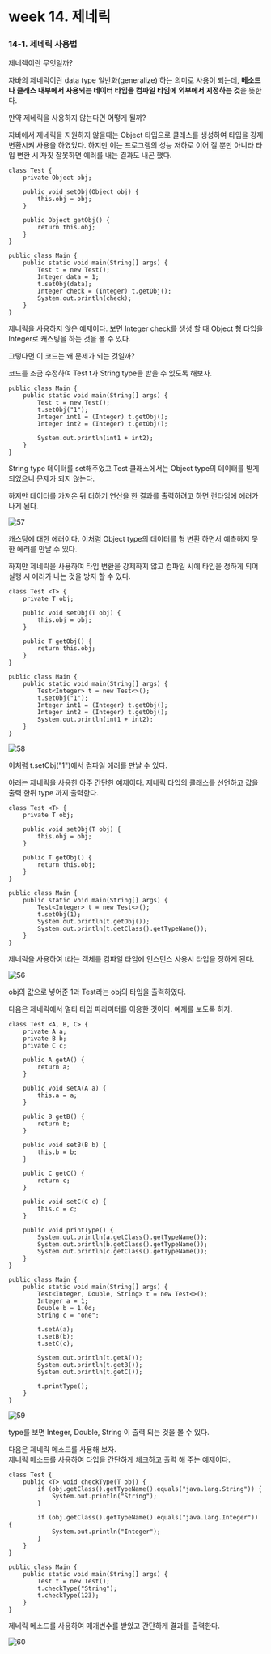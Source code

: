 # week 14. 제네릭 

### 14-1. 제네릭 사용법

제네렉이란 무엇일까? 

자바의 제네릭이란 data type 일반화(generalize) 하는 의미로 사용이 되는데, **메소드나 클래스 내부에서 사용되는 데이터 타입을 컴파일 타임에 외부에서 지정하는 것**을 뜻한다.

만약 제네릭을 사용하지 않는다면 어떻게 될까?

자바에서 제네릭을 지원하지 않을때는 Object 타입으로 클래스를 생성하여 타입을 강제 변환시켜 사용을 하였었다. 하지만 이는 프로그램의 성능 저하로 이어 질 뿐만 아니라 타입 변환 시 자칫 잘못하면 에러를 내는 결과도 내곤 했다.

```
class Test {
    private Object obj;

    public void setObj(Object obj) {
        this.obj = obj;
    }

    public Object getObj() {
        return this.obj;
    }
}

public class Main {
    public static void main(String[] args) {
        Test t = new Test();
        Integer data = 1;
        t.setObj(data);
        Integer check = (Integer) t.getObj();
        System.out.println(check);
    }
}
```

제네릭을 사용하지 않은 예제이다. 보면 Integer check를 생성 할 때 Object 형 타입을 Integer로 캐스팅을 하는 것을 볼 수 있다.

그렇다면 이 코드는 왜 문제가 되는 것일까?

코드를 조금 수정하여 Test t가 String type을 받을 수 있도록 해보자.

```
public class Main {
    public static void main(String[] args) {
        Test t = new Test();
        t.setObj("1");
        Integer int1 = (Integer) t.getObj();
        Integer int2 = (Integer) t.getObj();

        System.out.println(int1 + int2);
    }
}
```

String type 데이터를 set해주었고 Test 클래스에서는 Object type의 데이터를 받게 되었으니 문제가 되지 않는다.

하지만 데이터를 가져온 뒤 더하기 연산을 한 결과를 출력하려고 하면 런타임에 에러가 나게 된다.

![57](./image/57.png)

캐스팅에 대한 에러이다. 이처럼 Object type의 데이터를 형 변환 하면서 예측하지 못한 에러를 만날 수 있다.

하지만 제네릭을 사용하여 타입 변환을 강제하지 않고 컴파일 시에 타입을 정하게 되어 실행 시 에러가 나는 것을 방지 할 수 있다.

```
class Test <T> {
    private T obj;

    public void setObj(T obj) {
        this.obj = obj;
    }

    public T getObj() {
        return this.obj;
    }
}

public class Main {
    public static void main(String[] args) {
        Test<Integer> t = new Test<>();
        t.setObj("1");
        Integer int1 = (Integer) t.getObj();
        Integer int2 = (Integer) t.getObj();
        System.out.println(int1 + int2);
    }
}
```

![58](./image/58.png)

이처럼 t.setObj("1")에서 컴파일 에러를 만날 수 있다.

아래는 제네릭을 사용한 아주 간단한 예제이다. 제네릭 타입의 클래스를 선언하고 값을 출력 한뒤 type 까지 출력한다.

```
class Test <T> {
    private T obj;

    public void setObj(T obj) {
        this.obj = obj;
    }

    public T getObj() {
        return this.obj;
    }
}

public class Main {
    public static void main(String[] args) {
        Test<Integer> t = new Test<>();
        t.setObj(1);
        System.out.println(t.getObj());
        System.out.println(t.getClass().getTypeName());
    }
}
```

제네릭을 사용하여 t라는 객체를 컴파일 타임에 인스턴스 사용시 타입을 정하게 된다.

![56](./image/56.png)

obj의 값으로 넣어준 1과 Test라는 obj의 타입을 출력하였다.  

다음은 제네릭에서 멀티 타입 파라미터를 이용한 것이다. 예제를 보도록 하자.

```
class Test <A, B, C> {
    private A a;
    private B b;
    private C c;

    public A getA() {
        return a;
    }

    public void setA(A a) {
        this.a = a;
    }

    public B getB() {
        return b;
    }

    public void setB(B b) {
        this.b = b;
    }

    public C getC() {
        return c;
    }

    public void setC(C c) {
        this.c = c;
    }

    public void printType() {
        System.out.println(a.getClass().getTypeName());
        System.out.println(b.getClass().getTypeName());
        System.out.println(c.getClass().getTypeName());
    }
}

public class Main {
    public static void main(String[] args) {
        Test<Integer, Double, String> t = new Test<>();
        Integer a = 1;
        Double b = 1.0d;
        String c = "one";

        t.setA(a);
        t.setB(b);
        t.setC(c);

        System.out.println(t.getA());
        System.out.println(t.getB());
        System.out.println(t.getC());

        t.printType();
    }
}
```

![59](./image/59.png)

type를 보면 Integer, Double, String 이 출력 되는 것을 볼 수 있다.

다음은 제네릭 메소드를 사용해 보자.  
제네릭 메소드를 사용하여 타입을 간단하게 체크하고 출력 해 주는 예제이다.

```
class Test {
    public <T> void checkType(T obj) {
        if (obj.getClass().getTypeName().equals("java.lang.String")) {
            System.out.println("String");
        }

        if (obj.getClass().getTypeName().equals("java.lang.Integer")) {
            System.out.println("Integer");
        }
    }
}

public class Main {
    public static void main(String[] args) {
        Test t = new Test();
        t.checkType("String");
        t.checkType(123);
    }
}
```

제네릭 메소드를 사용하여 매개변수를 받았고 간단하게 결과를 출력한다.

![60](./image/60.png)